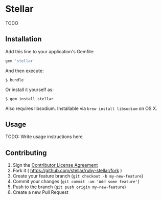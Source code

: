 # Stellar

TODO

## Installation

Add this line to your application's Gemfile:

```ruby
gem 'stellar'
```

And then execute:

    $ bundle

Or install it yourself as:

    $ gem install stellar

Also requires libsodium. Installable via `brew install libsodium` on OS X.

## Usage

TODO: Write usage instructions here

## Contributing

1. Sign the [Contributor License Agreement](https://docs.google.com/forms/d/1g7EF6PERciwn7zfmfke5Sir2n10yddGGSXyZsq98tVY/viewform?usp=send_form)
2. Fork it ( https://github.com/stellar/ruby-stellar/fork )
2. Create your feature branch (`git checkout -b my-new-feature`)
3. Commit your changes (`git commit -am 'Add some feature'`)
4. Push to the branch (`git push origin my-new-feature`)
5. Create a new Pull Request
